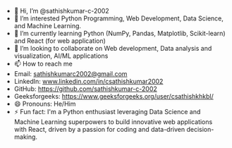 - 👋 Hi, I’m @sathishkumar-c-2002
- 👀 I’m interested Python Programming, Web Development, Data Science, and Machine Learning.
- 🌱 I’m currently learning Python (NumPy, Pandas, Matplotlib, Scikit-learn) and React (for web application)
- 💞️ I’m looking to collaborate on Web development, Data analysis and visualization, AI/ML applications
- 📫 How to reach me
- Email: sathishkumarc2002@gmail.com
- LinkedIn: www.linkedin.com/in/csathishkumar2002
- GitHub: https://github.com/sathishkumar-c-2002
- Geeksforgeeks: https://www.geeksforgeeks.org/user/csathishkhkbl/
- 😄 Pronouns: He/Him
- ⚡ Fun fact: I'm a Python enthusiast leveraging Data Science and Machine Learning superpowers to build innovative web applications with React, driven by a passion for coding and data-driven decision-making.
